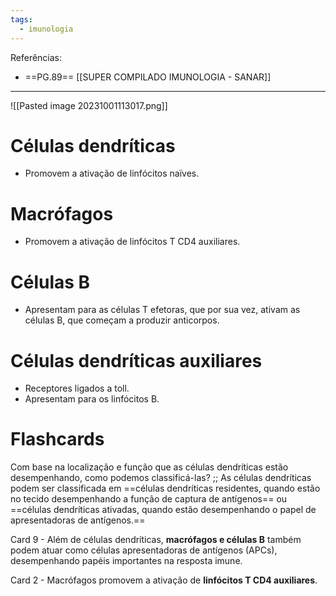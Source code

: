 ```yaml
---
tags:
  - imunologia
---
```

Referências: 
* ==PG.89== [[SUPER COMPILADO IMUNOLOGIA - SANAR]]

---
 
![[Pasted image 20231001113017.png]]
# Células dendríticas
* Promovem a ativação de linfócitos naïves.  
# Macrófagos
* Promovem a ativação de linfócitos T CD4 auxiliares. 
# Células B
* Apresentam para as células T efetoras, que por sua vez, ativam as células B, que começam a produzir anticorpos. 
# Células dendríticas auxiliares
* Receptores ligados a toll. 
* Apresentam para os linfócitos B.

# Flashcards 

Com base na localização e função que as células dendríticas estão desempenhando, como podemos classificá-las? ;; As células dendríticas podem ser classificada em ==células dendríticas residentes, quando estão no tecido desempenhando a função de captura de antígenos== ou ==células dendríticas ativadas, quando estão desempenhando o papel de apresentadoras de antígenos.==
<!--SR:!2023-11-21,22,210-->

Card 9 - Além de células dendríticas, **macrófagos e células B** também podem atuar como células apresentadoras de antígenos (APCs), desempenhando papéis importantes na resposta imune.
<!--SR:!2023-12-06,25,230-->

Card 2 - Macrófagos promovem a ativação de **linfócitos T CD4 auxiliares**.
<!--SR:!2023-12-24,43,230-->

[^1]: 
[^2]: 
